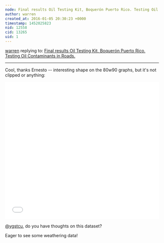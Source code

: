 ```yaml
---
node: Final results Oil Testing Kit, Boquerón Puerto Rico. Testing Oil Contaminants in Roads.
author: warren
created_at: 2016-01-05 20:30:23 +0000
timestamp: 1452025823
nid: 12558
cid: 13265
uid: 1
---
```




[warren](../profile/warren) replying to: [Final results Oil Testing Kit, Boquerón Puerto Rico. Testing Oil Contaminants in Roads.](../notes/ernestootero/01-04-2016/final-results-oil-testing-kit-boqueron-puerto-rico-testing-oil-contaminants-in-roads)

----
Cool, thanks Ernesto -- interesting shape on the 80w90 graphs, but it's not clipped or anything:

<iframe width='100%' height='450px' style='border:none;' src='//spectralworkbench.org/spectrums/embed2/63198'></iframe>

[@ygstcu](/profile/ygstcu), do you have thoughts on this dataset? 

Eager to see some weathering data!